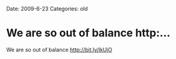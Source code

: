 Date: 2009-6-23
Categories: old

# We are so out of balance http:...

We are so out of balance <a href="http://bit.ly/lkUjO" rel="nofollow">http://bit.ly/lkUjO</a>
